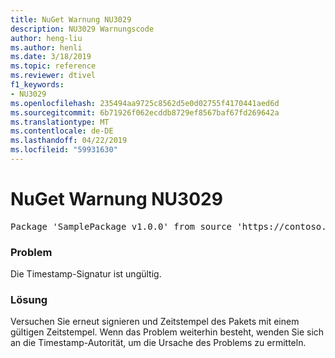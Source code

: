 ```yaml
---
title: NuGet Warnung NU3029
description: NU3029 Warnungscode
author: heng-liu
ms.author: henli
ms.date: 3/18/2019
ms.topic: reference
ms.reviewer: dtivel
f1_keywords:
- NU3029
ms.openlocfilehash: 235494aa9725c8562d5e0d02755f4170441aed6d
ms.sourcegitcommit: 6b71926f062ecddb8729ef8567baf67fd269642a
ms.translationtype: MT
ms.contentlocale: de-DE
ms.lasthandoff: 04/22/2019
ms.locfileid: "59931630"
---
```

# <a name="nuget-warning-nu3029"></a>NuGet Warnung NU3029

<pre>Package 'SamplePackage v1.0.0' from source 'https://contoso.com/index.json': The timestamp signature is invalid.</pre>

### <a name="issue"></a>Problem

Die Timestamp-Signatur ist ungültig.


### <a name="solution"></a>Lösung

Versuchen Sie erneut signieren und Zeitstempel des Pakets mit einem gültigen Zeitstempel. Wenn das Problem weiterhin besteht, wenden Sie sich an die Timestamp-Autorität, um die Ursache des Problems zu ermitteln.